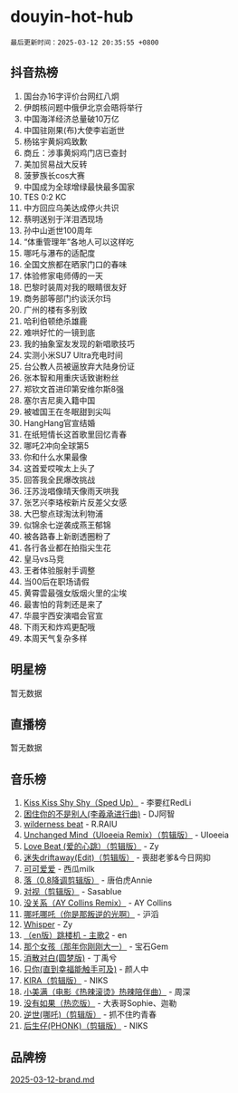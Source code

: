 # douyin-hot-hub

`最后更新时间：2025-03-12 20:35:55 +0800`

## 抖音热榜

1. 国台办16字评价台网红八炯
1. 伊朗核问题中俄伊北京会晤将举行
1. 中国海洋经济总量破10万亿
1. 中国驻刚果(布)大使李岩逝世
1. 杨铭宇黄焖鸡致歉
1. 商丘：涉事黄焖鸡门店已查封
1. 美加贸易战大反转
1. 菠萝族长cos大赛
1. 中国成为全球增绿最快最多国家
1. TES 0:2 KC
1. 中方回应乌美达成停火共识
1. 蔡明送别于洋泪洒现场
1. 孙中山逝世100周年
1. “体重管理年”各地人可以这样吃
1. 哪吒与瀑布的适配度
1. 全国文旅都在晒家门口的春味
1. 体验修家电师傅的一天
1. 巴黎时装周对我的眼睛很友好
1. 商务部等部门约谈沃尔玛
1. 广州的楼有多别致
1. 哈利伯顿绝杀雄鹿
1. 难哄好忙的一镜到底
1. 我的抽象室友发现的新唱歌技巧
1. 实测小米SU7 Ultra充电时间
1. 台公教人员被逼放弃大陆身份证
1. 张本智和用重庆话致谢粉丝
1. 郑钦文首进印第安维尔斯8强
1. 塞尔吉尼奥入籍中国
1. 被嘘国王在冬眠甜到尖叫
1. HangHang官宣结婚
1. 在纸短情长这首歌里回忆青春
1. 哪吒2冲向全球第5
1. 你和什么水果最像
1. 这首爱哎唉太上头了
1. 回答我全民爆改挑战
1. 汪苏泷唱像晴天像雨天哄我
1. 张艺兴李珞桉新片反差父女感
1. 大巴黎点球淘汰利物浦
1. 似锦余七逆袭成燕王郁锦
1. 被各路春上新剧透圈粉了
1. 各行各业都在拍指尖生花
1. 皇马vs马竞
1. 王者体验服射手调整
1. 当00后在职场请假
1. 黄霄雲最强女版烟火里的尘埃
1. 最害怕的背刺还是来了
1. 华晨宇西安演唱会官宣
1. 下雨天和炸鸡更配哦
1. 本周天气复杂多样

## 明星榜

暂无数据

## 直播榜

暂无数据

## 音乐榜

1. [Kiss Kiss Shy Shy（Sped Up）](https://sf3-cdn-tos.douyinstatic.com/obj/tos-cn-ve-2774/oYpXDAeGgQK0zfPaji7iKUixpCXFGILeLGmvYA) - 李要红RedLi
1. [困住你的不是别人(李羲承进行曲)](https://sf3-cdn-tos.douyinstatic.com/obj/tos-cn-ve-2774/okWrrVL1iQGZbfHVeCPAe7IaerYfM2jEQi5mNI) - DJ阿智
1. [wilderness beat](https://sf3-cdn-tos.douyinstatic.com/obj/tos-cn-ve-2774/o0oBmODSFCpfFdLRGzAAFC2ah9AIMEQfAOueVE) - R.RAIU
1. [Unchanged Mind（Uloeeia Remix）（剪辑版）](https://sf5-hl-cdn-tos.douyinstatic.com/obj/tos-cn-ve-2774/oIHYu1YfsziJqmggAqBsXOiiI2Y1QB6I61RsMW) - Uloeeia
1. [Love Beat  (爱的心跳）（剪辑版）](https://sf3-cdn-tos.douyinstatic.com/obj/tos-cn-ve-2774/oUlARwvEINIisZ9nCnKMZiYFGfCCYLtDADDBge) - Zy
1. [迷失driftaway(Edit)（剪辑版）](https://sf3-cdn-tos.douyinstatic.com/obj/tos-cn-ve-2774/ogaa1xGNeFO6FCaMgO8PzzAceEI4fBLDMi15H3) - 喪甜老爹&今日网抑
1. [可可爱爱](https://sf3-cdn-tos.douyinstatic.com/obj/tos-cn-ve-2774/0deb1e75aea643b9927ba26aaafa29dd) - 西瓜milk
1. [落（0.8降调剪辑版）](https://sf6-cdn-tos.douyinstatic.com/obj/tos-cn-ve-2774/ociN0WUv3APijBYr6DUmAHmdkZ5MjM6gIF3iA) - 唐伯虎Annie
1. [对视（剪辑版）](https://sf3-cdn-tos.douyinstatic.com/obj/tos-cn-ve-2774/ogKtIhiB0WfAa18F9z3uWODMtZi2ysB1VuAIsQ) - Sasablue
1. [没关系（AY Collins Remix）](https://sf3-cdn-tos.douyinstatic.com/obj/tos-cn-ve-2774/oIBbI5Ghw4zdUCQMJrDEFaAQilZP3EIDSi7MW) - AY Collins
1. [哪吒哪吒（你是那叛逆的光啊）](https://sf3-cdn-tos.douyinstatic.com/obj/tos-cn-ve-2774/oUkQCgCDnBanFehFEFQDxCQntAOIfp9gyZYFVo) - 沪滔
1. [Whisper](https://sf3-cdn-tos.douyinstatic.com/obj/tos-cn-ve-2774/oEeYKDxIDCFuArkftgkGqCnG7xZtRC2rEMKBQi) - Zy
1. [（en版）跳楼机 - 主歌2](https://sf3-cdn-tos.douyinstatic.com/obj/tos-cn-ve-2774/oklN6GvgQ2L8DpPeaAGf1gPeyKzjXFwHIwoCZv) - en
1. [那个女孩（那年你刚刚大一）](https://sf3-cdn-tos.douyinstatic.com/obj/tos-cn-ve-2774/o4IZw7TlivwiBBBMA2rIgWrGNIrjFroh6bPqQ) - 宝石Gem
1. [消散对白(圆梦版)](https://sf3-cdn-tos.douyinstatic.com/obj/tos-cn-ve-2774/og4jB5I5IizzoZVAAAzWgBMAsMDWoArfwBOiFs) - 丁禹兮
1. [只你(直到幸福能触手可及)](https://sf3-cdn-tos.douyinstatic.com/obj/tos-cn-ve-2774/o0lBkRDzFTeaVSUz3ZZSCBVtZ5DIMQGfgmEAuE) - 颜人中
1. [KIRA（剪辑版）](https://sf3-cdn-tos.douyinstatic.com/obj/tos-cn-ve-2774/o0Bq3TvdHqOfzihWrHyABMociuMA3Inwsbx9Wi) - NIKS
1. [小美满（电影《热辣滚烫》热辣陪伴曲）](https://sf3-cdn-tos.douyinstatic.com/obj/tos-cn-ve-2774/o0GAn2lSgfZIDUgtevCGDQYnFg4CwnrBaxbTZL) - 周深
1. [没有如果（热恋版）](https://sf5-hl-cdn-tos.douyinstatic.com/obj/tos-cn-ve-2774/o4iETqbxIThtCXlBeV0DfAhZsbCFGhagYupnMx) - 大表哥Sophie、迦勒
1. [逆世(哪吒)（剪辑版）](https://sf3-cdn-tos.douyinstatic.com/obj/tos-cn-ve-2774/oMIEZAfEogrLnzfDWMBiZKCWuXIUFLtRDsOFWs) - 抓不住旳青春
1. [后生仔(PHONK)（剪辑版）](https://sf3-cdn-tos.douyinstatic.com/obj/tos-cn-ve-2774/o0TzmfumdQAJ1aGG9F5LfTXIYeGcqYKRPAeFdJ) - NIKS

## 品牌榜

[2025-03-12-brand.md](2025-03-12-brand.md)
